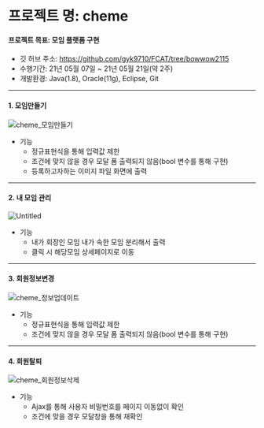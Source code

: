 # 프로젝트 명: cheme
#### 프로젝트 목표: 모임 플랫폼 구현

 + 깃 허브 주소: https://github.com/gyk9710/FCAT/tree/bowwow2115
 + 수행기간: 21년 05월 07일 ~ 21년 05월 21일(약 2주)
 + 개발환경: Java(1.8), Oracle(11g), Eclipse, Git
----------------
#### 1. 모임만들기
![cheme_모임만들기](https://user-images.githubusercontent.com/78743780/126867411-8714a0dc-edcf-4c2d-b473-e10335dc2928.png)
+ 기능
  + 정규표현식을 통해 입력값 제한
  + 조건에 맞지 않을 경우 모달 폼 출력되지 않음(bool 변수를 통해 구현)
  + 등록하고자하는 이미지 파일 화면에 출력
-------------
#### 2. 내 모임 관리
![Untitled](https://user-images.githubusercontent.com/78743780/126867509-bcf406d2-0ec6-48c2-b624-b379cb8278e2.png)
+ 기능
  + 내가 회장인 모임 내가 속한 모임 분리해서 출력
  + 클릭 시 해당모임 상세페이지로 이동
-------------
#### 3. 회원정보변경
![cheme_정보업데이트](https://user-images.githubusercontent.com/78743780/126867420-6491c7f2-e146-48e1-bb9d-31a766485c2b.png)
+ 기능
  + 정규표현식을 통해 입력값 제한
  + 조건에 맞지 않을 경우 모달 폼 출력되지 않음(bool 변수를 통해 구현)
-------------
#### 4. 회원탈퇴
![cheme_회원정보삭제](https://user-images.githubusercontent.com/78743780/126867410-eb35d69a-c411-494a-b8ec-17a4b0882a03.png)
+ 기능
  + Ajax를 통해 사용자 비밀번호를 페이지 이동없이 확인
  + 조건에 맞을 경우 모달창을 통해 재확인
